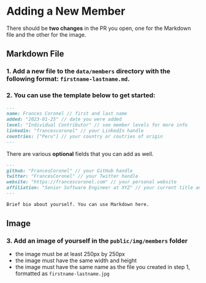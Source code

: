 # Adding a New Member

There should be **two changes** in the PR you open, one for the Markdown file and the other for the image.

## Markdown File

### 1. Add a new file to the `data/members` directory with the following format: `firstname-lastname.md`.

### 2. You can use the template below to get started:

```md
---
name: Frances Coronel // first and last name
added: "2023-01-25" // date you were added
level: "Individual Contributor" // see member levels for more info
linkedin: "francescoronel" // your LinkedIn handle
countries: ["Peru"] // your country or coutries of origin
---
```

There are various **optional** fields that you can add as well.

```md
---
github: "FrancesCoronel" // your GitHub handle
twitter: "FrancesCoronel" // your Twitter handle
website: "https://francescoronel.com" // your personal website
affiliation: "Senior Software Engineer at XYZ" // your current title and org
---

Brief bio about yourself. You can use Markdown here.
```

## Image

### 3. Add an image of yourself in the `public/img/members` folder

- the image must be at least 250px by 250px
- the image must have the same width and height
- the image must have the same name as the file you created in step 1, formatted as `firstname-lastname.jpg`
